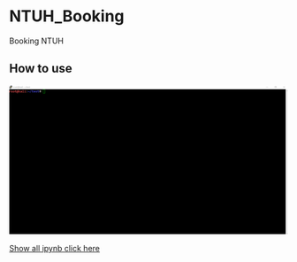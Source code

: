 # NTUH_Booking
Booking NTUH

## How to use
![](ntuh_booking.gif)


[Show all ipynb click here](https://nbviewer.jupyter.org/github/a05110511t/NTUH_Booking/blob/master/ntuh_booking.ipynb)
